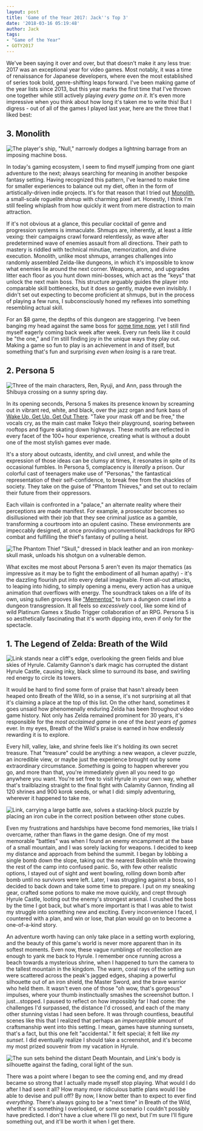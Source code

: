 ```yaml
---
layout: post
title: 'Game of the Year 2017: Jack''s Top 3'
date: '2018-03-16 05:19:48'
author: Jack
tags:
- "Game of the Year"
- GOTY2017
---
```


We've been saying it over and over, but that doesn't make it any less true: 2017 was an exceptional year for video games. Most notably, it was a time of renaissance for Japanese developers, where even the most established of series took bold, genre-shifting leaps forward. I've been making game of the year lists since 2013, but this year marks the first time that I've thrown one together while still actively playing *every game on it*. It's even more impressive when you think about how long it's taken me to write this! But I digress - out of all of the games I played last year, here are the three that I liked best:

## 3. Monolith
![The player's ship, "Null," narrowly dodges a lightning barrage from an imposing machine boss.](https://res.cloudinary.com/levelplusone/image/upload/v1521128893/monolith_iwyjoi.jpg#full)

In today's gaming ecosystem, I seem to find myself jumping from one giant adventure to the next; always searching for meaning in another bespoke fantasy setting. Having recognized this pattern, I've learned to make time for smaller experiences to balance out my diet, often in the form of artistically-driven indie projects. It's for that reason that I tried out [Monolith](https://team-d-13.itch.io/monolith), a small-scale roguelite shmup with charming pixel art. Honestly, I think I'm still feeling whiplash from how quickly it went from mere distraction to main attraction.

If it's not obvious at a glance, this peculiar cocktail of genre and progression systems is immaculate. Shmups are, inherently, at least a *little* vexing: their campaigns crawl forward relentlessly, as wave after predetermined wave of enemies assault from all directions. Their path to mastery is riddled with technical minutiae, memorization, and divine execution. Monolith, unlike most shmups, arranges challenges into randomly assembled Zelda-like dungeons, in which it's impossible to know what enemies lie around the next corner. Weapons, ammo, and upgrades litter each floor as you hunt down mini-bosses, which act as the "keys" that unlock the next main boss. This structure arguably guides the player into comparable skill bottlenecks, but it does so gently, maybe even invisibly. I didn't set out expecting to become proficient at shmups, but in the process of playing a few runs, I subconsciously honed my reflexes into something resembling actual skill.

For an $8 game, the depths of this dungeon are staggering. I've been banging my head against the same boss for [some time now](https://twitter.com/JackLeveledUp/status/974473791194697728), yet I still find myself eagerly coming back week after week. Every run feels like it could be "the one," and I'm still finding joy in the unique ways they play out. Making a game so fun to play is an achievement in and of itself, but something that's fun and surprising *even when losing* is a rare treat.


## 2. Persona 5
![Three of the main characters, Ren, Ryuji, and Ann, pass through the Shibuya crossing on a sunny spring day.](https://res.cloudinary.com/levelplusone/image/upload/v1521055726/persona5_ushrcx.jpg#full)

In its opening seconds, Persona 5 makes its presence known by screaming out in vibrant red, white, and black, over the jazz organ and funk bass of [Wake Up, Get Up, Get Out There](https://www.youtube.com/watch?v=lswcZg7BH2M). "Take your mask off and be free," the vocals cry, as the main cast make Tokyo their playground, soaring between rooftops and figure skating down highways. These motifs are reflected in every facet of the 100+ hour experience, creating what is without a doubt one of the most stylish games ever made.

It's a story about outcasts, identity, and civil unrest, and while the expression of those ideas can be clumsy at times, it resonates in spite of its occasional fumbles. In Persona 5, complacency is *literally* a prison. Our colorful cast of teenagers make use of "Personas," the fantastical representation of their self-confidence, to break free from the shackles of society. They take on the guise of "Phantom Thieves," and set out to reclaim their future from their oppressors.

Each villain is confronted in a "palace," an alternate reality where their perceptions are made manifest. For example, a prosecutor becomes so disillusioned with their job that they see criminal justice as a gamble, transforming a courtroom into an opulent casino. These environments are impeccably designed, at once providing unconventional backdrops for RPG combat and fulfilling the thief's fantasy of pulling a heist.

![The Phantom Thief "Skull," dressed in black leather and an iron monkey-skull mask, unloads his shotgun on a vulnerable demon.](https://res.cloudinary.com/levelplusone/image/upload/v1521055726/persona5-2_takywl.jpg#full)

What excites me most about Persona 5 aren't even its major thematics (as impressive as it may be to fight the embodiment of all human apathy) - it's the dazzling flourish put into every detail imaginable. From all-out attacks, to leaping into hiding, to simply opening a menu, every action has a unique animation that overflows with energy. The soundtrack takes on a life of its own, using sullen grooves like ["Mementos"](https://itunes.apple.com/us/album/mementos/1226945984?i=1226946509) to turn a dungeon crawl into a dungeon transgression. It all feels so *excessively* cool, like some kind of wild Platinum Games x Studio Trigger collaboration of an RPG. Persona 5 is so aesthetically fascinating that it's worth dipping into, even if only for the spectacle.

## 1. The Legend of Zelda: Breath of the Wild
![Link stands near a cliff's edge, overlooking the green fields and blue skies of Hyrule. Calamity Gannon's dark magic has corrupted the distant Hyrule Castle, causing inky, black slime to surround its base, and swirling red energy to circle its towers.](https://res.cloudinary.com/levelplusone/image/upload/v1521079831/zelda-botw-1_naxqg3.jpg#full)

It would be hard to find some form of praise that hasn't already been heaped onto Breath of the Wild, so in a sense, it's not surprising at all that it's claiming a place at the top of this list. On the other hand, sometimes it goes unsaid how phenomenally enduring Zelda has been throughout video game history. Not only has Zelda remained prominent for 30 years, it's responsible for the *most acclaimed game* in one of the *best years of games* ever. In my eyes, Breath of the Wild's praise is earned in how endlessly rewarding it is to explore.

Every hill, valley, lake, and shrine feels like it's holding its own secret treasure. That "treasure" could be anything: a new weapon, a clever puzzle, an incredible view, or maybe just the experience brought out by some extraordinary circumstance. *Something* is going to happen wherever you go, and more than that, you're immediately given all you need to go anywhere you want. You're set free to visit Hyrule in your own way, whether that's trailblazing straight to the final fight with Calamity Gannon, finding all 120 shrines and 900 korok seeds, or what I did: simply adventuring, wherever it happened to take me.

![Link, carrying a large battle axe, solves a stacking-block puzzle by placing an iron cube in the correct position between other stone cubes.](https://res.cloudinary.com/levelplusone/image/upload/v1521079830/zelda-botw-2_rlujtm.jpg#full)

Even my frustrations and hardships have become fond memories, like trials I overcame, rather than flaws in the game design. One of my most memorable "battles" was when I found an enemy encampment at the base of a small mountain, and I was sorely lacking for weapons. I decided to keep my distance and approach from behind the summit. I began by lobbing a single bomb down the slope, taking out the nearest Bokoblin while throwing the rest of the camp into confused panic. So, with few other realistic options, I stayed out of sight and went bowling, rolling down bomb after bomb until no survivors were left. Later, I was struggling against a boss, so I decided to back down and take some time to prepare. I put on my sneaking gear, crafted some potions to make me move quickly, and crept through Hyrule Castle, looting out the enemy's strongest arsenal. I crushed the boss by the time I got back, but what's more important is that I was able to twist my struggle into something new and exciting. Every inconvenience I faced, I countered with a plan, and win or lose, that plan would go on to become a one-of-a-kind story.

An adventure worth having can only take place in a setting worth exploring, and the beauty of this game's world is never more apparent than in its softest moments. Even now, these vague rumblings of recollection are enough to yank me back to Hyrule. I remember once running across a beach towards a mysterious shrine, when I happened to turn the camera to the tallest mountain in the kingdom. The warm, coral rays of the setting sun were scattered across the peak's jagged edges, shaping a powerful silhouette out of an iron shield, the Master Sword, and the brave warrior who held them. It wasn't even one of those "oh wow, that's gorgeous" impulses, where your thumb instinctually smashes the screenshot button. I just...stopped. I paused to reflect on how impossibly far I had come: the challenges I'd surpassed, the distance I'd crossed, and each of the many other stunning vistas I had seen before. It was through countless, beautiful scenes like this that I realized that perhaps an *imperceptible* amount of craftsmanship went into this setting. I mean, games have stunning sunsets, that's a fact, but this one felt "accidental." It felt special; it felt like *my sunset*. I did eventually realize I should take a screenshot, and it's become my most prized souvenir from my vacation in Hyrule.

![The sun sets behind the distant Death Mountain, and Link's body is silhouette against the fading, coral light of the sun.](https://res.cloudinary.com/levelplusone/image/upload/v1521079831/zelda-botw-4_z7orte.jpg#full)

There was a point where I began to see the coming end, and my dread became so strong that I actually made myself stop playing. What would I do after I had seen it all? How many more ridiculous battle plans would I be able to devise and pull off? By now, I know better than to expect to ever find *everything*. There's always going to be a "next time" in Breath of the Wild, whether it's something I overlooked, or some scenario I couldn't possibly have predicted. I don't have a clue where I'll go next, but I'm sure I'll figure something out, and it'll be worth it when I get there.